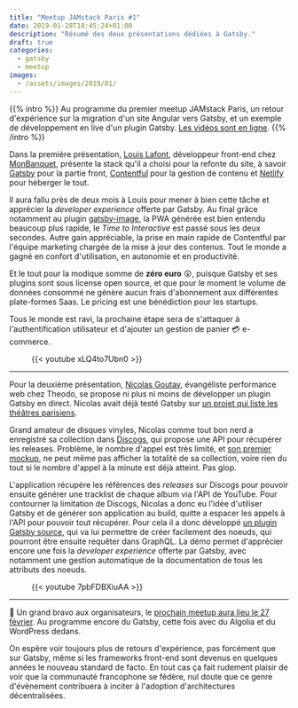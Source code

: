 ```yaml
---
title: "Meetup JAMstack Paris #1"
date: 2019-01-28T18:45:24+01:00
description: "Résumé des deux présentations dédiées à Gatsby."
draft: true
categories:
  - gatsby
  - meetup
images:
  - /assets/images/2019/01/
---
```


{{% intro %}}
Au programme du premier meetup JAMstack Paris, un retour d'expérience sur la migration d'un site Angular vers Gatsby, et un exemple de développement en live d'un plugin Gatsby. [Les vidéos sont en ligne](https://www.youtube.com/channel/UC66eQOycjMnaqzpbRUhEK2w).
{{% /intro %}}

Dans la première présentation, [Louis Lafont](https://twitter.com/dot_louis), développeur front-end chez [MonBanquet](https://monbanquet.fr/), présente la stack qu'il a choisi pour la refonte du site, à savoir [Gatsby](https://gatsbyjs.org) pour la partie front, [Contentful](https://www.contentful.com/) pour la gestion de contenu et [Netlify](https://www.netlify.com/) pour héberger le tout.

Il aura fallu près de deux mois à Louis pour mener à bien cette tâche et apprécier la _developer experience_ offerte par Gatsby. Au final grâce notamment au plugin [gatsby-image](https://using-gatsby-image.gatsbyjs.org/), la PWA générée est bien entendu beaucoup plus rapide, le _Time to Interactive_ est passé sous les deux secondes. Autre gain appréciable, la prise en main rapide de Contentful par l'équipe marketing chargée de la mise à jour des contenus. Tout le monde a gagné en confort d'utilisation, en autonomie et en productivité.

Et le tout pour la modique somme de **zéro euro** 😲, puisque Gatsby et ses plugins sont sous license open source, et que pour le moment le volume de données consommé ne génère aucun frais d'abonnement aux différentes plate-formes Saas. Le pricing est une bénédiction pour les startups.

Tous le monde est ravi, la prochaine étape sera de s'attaquer à l'authentification utilisateur et d'ajouter un gestion de panier 💳 e-commerce.

<figure>{{< youtube xLQ4to7Ubn0 >}}</figure>

---

Pour la deuxième présentation, [Nicolas Goutay](https://twitter.com/Phacks), évangéliste performance web chez Theodo, se propose ni plus ni moins de développer un plugin Gatsby en direct. Nicolas avait déjà testé Gatsby sur [un projet qui liste les théâtres parisiens](https://github.com/phacks/theatres-parisiens).

Grand amateur de disques vinyles, Nicolas comme tout bon nerd a enregistré sa collection dans [Discogs](https://www.discogs.com/), qui propose une API pour récupérer les releases. Problème, le nombre d'appel est très limité, et [son premier mockup](https://phacks.github.io/showcase-for-discogs/), ne peut même pas afficher la totalité de sa collection, voire rien du tout si le nombre d'appel à la minute est déjà atteint. Pas glop.

L'application récupére les références des _releases_ sur Discogs pour pouvoir ensuite générer une tracklist de chaque album via l'API de YouTube. Pour contourner la limitation de Discogs, Nicolas a donc eu l'idée d'utiliser Gatsby et de générer son application au build, quitte a espacer les appels à l'API pour pouvoir tout récupérer. Pour cela il a donc développé [un plugin Gatsby source](https://www.gatsbyjs.org/docs/create-source-plugin/), qui va lui permettre de créer facilement des noeuds, qui pourront être ensuite requêter dans GraphQL. La démo permet d'apprécier encore une fois la _developer experience_ offerte par Gatsby, avec notamment une gestion automatique de la documentation de tous les attributs des noeuds.

<figure>{{< youtube 7pbFDBXiuAA >}}</figure>

---

👏 Un grand bravo aux organisateurs, le [prochain meetup aura lieu le 27 février](https://www.meetup.com/fr-FR/JAMstack-paris/events/257983707/).
Au programme encore du Gatsby, cette fois avec du Algolia et du WordPress dedans.

On espère voir toujours plus de retours d'expérience, pas forcément que sur Gatsby, même si les frameworks front-end sont devenus en quelques années le nouveau standard de facto. En tout cas ça fait rudement plaisir de voir que la communauté francophone se fédère, nul doute que ce genre d'évènement contribuera à inciter à l'adoption d'architectures décentralisées.
